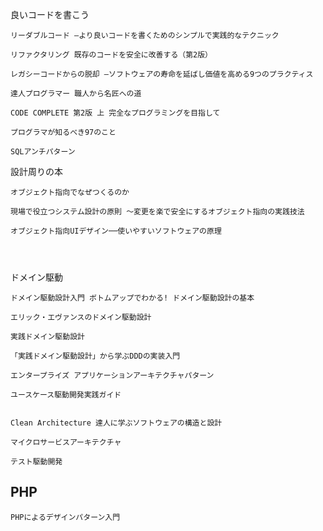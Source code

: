

良いコードを書こう


```
リーダブルコード ―より良いコードを書くためのシンプルで実践的なテクニック

リファクタリング 既存のコードを安全に改善する（第2版）

レガシーコードからの脱却 ―ソフトウェアの寿命を延ばし価値を高める9つのプラクティス

達人プログラマー 職人から名匠への道

CODE COMPLETE 第2版 上 完全なプログラミングを目指して

プログラマが知るべき97のこと

SQLアンチパターン
```

設計周りの本


```
オブジェクト指向でなぜつくるのか

現場で役立つシステム設計の原則 〜変更を楽で安全にするオブジェクト指向の実践技法

オブジェクト指向UIデザイン──使いやすいソフトウェアの原理




```

ドメイン駆動

```
ドメイン駆動設計入門 ボトムアップでわかる! ドメイン駆動設計の基本

エリック・エヴァンスのドメイン駆動設計

実践ドメイン駆動設計

「実践ドメイン駆動設計」から学ぶDDDの実装入門

エンタープライズ アプリケーションアーキテクチャパターン

ユースケース駆動開発実践ガイド


Clean Architecture 達人に学ぶソフトウェアの構造と設計
```


```
マイクロサービスアーキテクチャ
```


```
テスト駆動開発
```

## PHP

```
PHPによるデザインパターン入門
```
